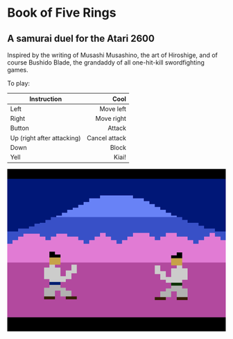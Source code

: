# Book of Five Rings
## A samurai duel for the Atari 2600
Inspired by the writing of Musashi Musashino, the art of Hiroshige, and of course Bushido Blade, the grandaddy of all one-hit-kill swordfighting games.

To play:

| Instruction        | Cool  |
| ------------- | -----:|
| Left      | Move left |
| Right      | Move right |
| Button | Attack |
| Up (right after attacking)| Cancel attack |
| Down | Block |
| Yell | Kiai! |

[![Play Book of Five Rings in your browser](Screenshot.png)](https://javatari.org?ROM=https://github.com/dmanning23/MountFuji2600/blob/main/BookOfFiveRings.bin)
